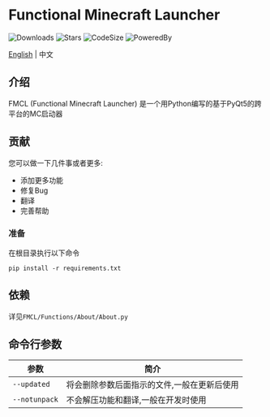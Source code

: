 # Functional Minecraft Launcher

![Downloads](https://img.shields.io/github/downloads/1604042736/FMCL/total)
![Stars](https://img.shields.io/github/stars/1604042736/FMCL)
![CodeSize](https://img.shields.io/github/languages/code-size/1604042736/FMCL)
![PoweredBy](https://img.shields.io/badge/Powered%20By-YongjianWang-green.svg)

[English](README_en.md) | 中文

## 介绍

FMCL (Functional Minecraft Launcher) 是一个用Python编写的基于PyQt5的跨平台的MC启动器

## 贡献

您可以做一下几件事或者更多:

- 添加更多功能
- 修复Bug
- 翻译
- 完善帮助

### 准备

在根目录执行以下命令

```shell
pip install -r requirements.txt
```

## 依赖

详见`FMCL/Functions/About/About.py`

## 命令行参数

| 参数          | 简介                                    |
|---------------|----------------------------------------|
|`--updated`    |将会删除参数后面指示的文件,一般在更新后使用 |
|`--notunpack`  |不会解压功能和翻译,一般在开发时使用        |
